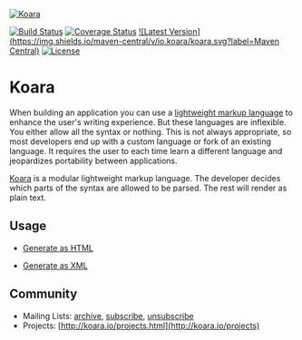 <!-- HEADER -->
[![Koara](http://www.koara.io/logo.png)](http://www.koara.io)

[![Build Status](https://img.shields.io/travis/koara/koara-java.svg)](https://travis-ci.org/koara/koara-java)
[![Coverage Status](https://img.shields.io/coveralls/koara/koara-java.svg)](https://coveralls.io/github/koara/koara-java?branch=master)
[![Latest Version](https://img.shields.io/maven-central/v/io.koara/koara.svg?label=Maven Central)](http://search.maven.org/#search%7Cga%7C1%7Ckoara)
[![License](https://img.shields.io/badge/License-Apache%202.0-blue.svg)](https://github.com/koara/koara-java/blob/master/LICENSE)
<!-- HEADER:END -->

# Koara

When building an application you can use a [lightweight markup language](https://en.wikipedia.org/wiki/Lightweight_markup_language) to enhance the user's writing experience. But these languages are inflexible. You either allow all the syntax or nothing. 
This is not always appropriate, so most developers end up with a custom language or fork of an existing language. It requires the user to 
each time learn a different language and jeopardizes portability between applications.</p>

[Koara](http://www.koara.io) is a modular lightweight markup language. The developer decides which parts of the syntax are 
allowed to be parsed. The rest will render as plain text.

## Usage
- [Generate as HTML](http://www.github.com/koara/koara-java/koara-html5)

- [Generate as XML](http://www.github.com/koara/koara-java/koara-xml)

<!-- FOOTER -->
## Community
- Mailing Lists: [archive](http://groups.google.com/group/koara-users/topics), [subscribe](mailto:koara-users+subscribe@googlegroups.com), [unsubscribe](mailto:koara-users+unsubscribe@googlegroups.com)
- Projects: [http://koara.io/projects.html](http://koara.io/projects)
<!-- FOOTER:END -->